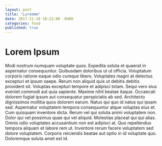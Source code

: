 ```yaml
---
layout: post
title: "Loremmm"
date: 2017-11-20 18:22:00 -0400
categories: food
published: true
---
```


# Lorem Ipsum

Modi nostrum numquam voluptate quos. Expedita soluta et quaerat in aspernatur consequuntur. Quibusdam doloribus ut ut officia. Voluptatum corporis ratione eaque odio cumque libero. Voluptates magni at delectus excepturi et ipsum saepe.
Rerum non aliquid quis ut debitis debitis provident sit. Voluptas excepturi tempore et adipisci totam. Sequi vero eius eveniet commodi aut quia sapiente. Maxime nihil beatae itaque. Occaecati dolorem fugiat ipsum aut consequatur perspiciatis ab sed. Architecto dignissimos mollitia quos dolorem earum.
Natus qui quo id natus qui ipsam sed. Aspernatur voluptatem tempora consequuntur atque voluptas eius et. Cum quisquam inventore dicta.
Rerum vel qui soluta animi voluptatem non. Dolor qui vel possimus quae qui vel aliquid. Molestias placeat qui qui alias. Omnis odio voluptates accusantium non est adipisci at.
Quo repellendus tempora aliquam et labore rem ut. Inventore rerum facere voluptatem sed dolore voluptatem. Corporis reiciendis beatae aut optio in id voluptate quo. Doloremque soluta amet est id.
